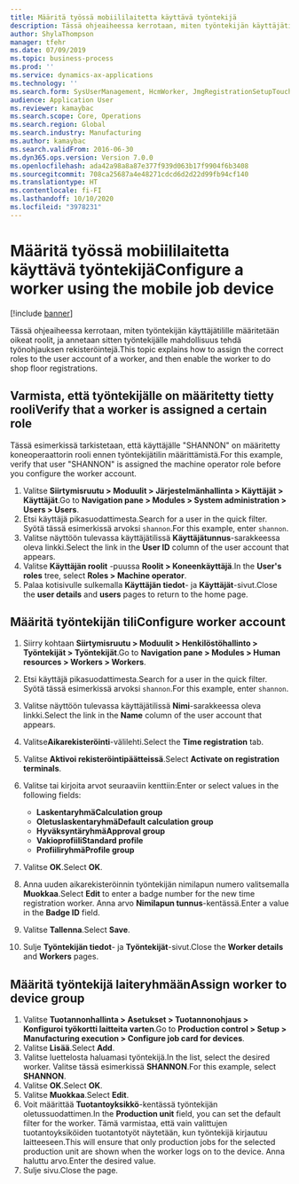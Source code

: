 ```yaml
---
title: Määritä työssä mobiililaitetta käyttävä työntekijä
description: Tässä ohjeaiheessa kerrotaan, miten työntekijän käyttäjätilille määritetään oikeat roolit, ja annetaan sitten työntekijälle mahdollisuus tehdä työnohjauksen rekisteröintejä.
author: ShylaThompson
manager: tfehr
ms.date: 07/09/2019
ms.topic: business-process
ms.prod: ''
ms.service: dynamics-ax-applications
ms.technology: ''
ms.search.form: SysUserManagement, HcmWorker, JmgRegistrationSetupTouch, JmgRegistrationSetupAssignUsers
audience: Application User
ms.reviewer: kamaybac
ms.search.scope: Core, Operations
ms.search.region: Global
ms.search.industry: Manufacturing
ms.author: kamaybac
ms.search.validFrom: 2016-06-30
ms.dyn365.ops.version: Version 7.0.0
ms.openlocfilehash: ada42a98a8a87e377f939d063b17f9904f6b3408
ms.sourcegitcommit: 708ca25687a4e48271cdcd6d2d22d99fb94cf140
ms.translationtype: HT
ms.contentlocale: fi-FI
ms.lasthandoff: 10/10/2020
ms.locfileid: "3978231"
---
```

# <a name="configure-a-worker-using-the-mobile-job-device"></a><span data-ttu-id="b542b-103">Määritä työssä mobiililaitetta käyttävä työntekijä</span><span class="sxs-lookup"><span data-stu-id="b542b-103">Configure a worker using the mobile job device</span></span>

[!include [banner](../../includes/banner.md)]

<span data-ttu-id="b542b-104">Tässä ohjeaiheessa kerrotaan, miten työntekijän käyttäjätilille määritetään oikeat roolit, ja annetaan sitten työntekijälle mahdollisuus tehdä työnohjauksen rekisteröintejä.</span><span class="sxs-lookup"><span data-stu-id="b542b-104">This topic explains how to assign the correct roles to the user account of a worker, and then enable the worker to do shop floor registrations.</span></span>

## <a name="verify-that-a-worker-is-assigned-a-certain-role"></a><span data-ttu-id="b542b-105">Varmista, että työntekijälle on määritetty tietty rooli</span><span class="sxs-lookup"><span data-stu-id="b542b-105">Verify that a worker is assigned a certain role</span></span>

<span data-ttu-id="b542b-106">Tässä esimerkissä tarkistetaan, että käyttäjälle "SHANNON" on määritetty koneoperaattorin rooli ennen työntekijätilin määrittämistä.</span><span class="sxs-lookup"><span data-stu-id="b542b-106">For this example, verify that user "SHANNON" is assigned the machine operator role before you configure the worker account.</span></span>

1. <span data-ttu-id="b542b-107">Valitse **Siirtymisruutu > Moduulit > Järjestelmänhallinta > Käyttäjät > Käyttäjät**.</span><span class="sxs-lookup"><span data-stu-id="b542b-107">Go to **Navigation pane > Modules > System administration > Users > Users**.</span></span>
2. <span data-ttu-id="b542b-108">Etsi käyttäjä pikasuodattimesta.</span><span class="sxs-lookup"><span data-stu-id="b542b-108">Search for a user in the quick filter.</span></span> <span data-ttu-id="b542b-109">Syötä tässä esimerkissä arvoksi `shannon`.</span><span class="sxs-lookup"><span data-stu-id="b542b-109">For this example, enter `shannon`.</span></span>
3. <span data-ttu-id="b542b-110">Valitse näyttöön tulevassa käyttäjätilissä **Käyttäjätunnus**-sarakkeessa oleva linkki.</span><span class="sxs-lookup"><span data-stu-id="b542b-110">Select the link in the **User ID** column of the user account that appears.</span></span>
4. <span data-ttu-id="b542b-111">Valitse **Käyttäjän roolit** -puussa **Roolit > Koneenkäyttäjä**.</span><span class="sxs-lookup"><span data-stu-id="b542b-111">In the **User's roles** tree, select **Roles > Machine operator**.</span></span>
5. <span data-ttu-id="b542b-112">Palaa kotisivulle sulkemalla **Käyttäjän tiedot**- ja **Käyttäjät**-sivut.</span><span class="sxs-lookup"><span data-stu-id="b542b-112">Close the **user details** and **users** pages to return to the home page.</span></span>

## <a name="configure-worker-account"></a><span data-ttu-id="b542b-113">Määritä työntekijän tili</span><span class="sxs-lookup"><span data-stu-id="b542b-113">Configure worker account</span></span>
1. <span data-ttu-id="b542b-114">Siirry kohtaan **Siirtymisruutu > Moduulit > Henkilöstöhallinto > Työntekijät > Työntekijät**.</span><span class="sxs-lookup"><span data-stu-id="b542b-114">Go to **Navigation pane > Modules > Human resources > Workers > Workers**.</span></span>
2. <span data-ttu-id="b542b-115">Etsi käyttäjä pikasuodattimesta.</span><span class="sxs-lookup"><span data-stu-id="b542b-115">Search for a user in the quick filter.</span></span> <span data-ttu-id="b542b-116">Syötä tässä esimerkissä arvoksi `shannon`.</span><span class="sxs-lookup"><span data-stu-id="b542b-116">For this example, enter `shannon`.</span></span>
3. <span data-ttu-id="b542b-117">Valitse näyttöön tulevassa käyttäjätilissä **Nimi**-sarakkeessa oleva linkki.</span><span class="sxs-lookup"><span data-stu-id="b542b-117">Select the link in the **Name** column of the user account that appears.</span></span>
4. <span data-ttu-id="b542b-118">Valitse**Aikarekisteröinti**-välilehti.</span><span class="sxs-lookup"><span data-stu-id="b542b-118">Select the **Time registration** tab.</span></span>
5. <span data-ttu-id="b542b-119">Valitse **Aktivoi rekisteröintipäätteissä**.</span><span class="sxs-lookup"><span data-stu-id="b542b-119">Select **Activate on registration terminals**.</span></span>
6. <span data-ttu-id="b542b-120">Valitse tai kirjoita arvot seuraaviin kenttiin:</span><span class="sxs-lookup"><span data-stu-id="b542b-120">Enter or select values in the following fields:</span></span>  

    - <span data-ttu-id="b542b-121">**Laskentaryhmä**</span><span class="sxs-lookup"><span data-stu-id="b542b-121">**Calculation group**</span></span>  
    - <span data-ttu-id="b542b-122">**Oletuslaskentaryhmä**</span><span class="sxs-lookup"><span data-stu-id="b542b-122">**Default calculation group**</span></span>  
    - <span data-ttu-id="b542b-123">**Hyväksyntäryhmä**</span><span class="sxs-lookup"><span data-stu-id="b542b-123">**Approval group**</span></span>  
    - <span data-ttu-id="b542b-124">**Vakioprofiili**</span><span class="sxs-lookup"><span data-stu-id="b542b-124">**Standard profile**</span></span>  
    - <span data-ttu-id="b542b-125">**Profiiliryhmä**</span><span class="sxs-lookup"><span data-stu-id="b542b-125">**Profile group**</span></span>  

7. <span data-ttu-id="b542b-126">Valitse **OK**.</span><span class="sxs-lookup"><span data-stu-id="b542b-126">Select **OK**.</span></span>
8. <span data-ttu-id="b542b-127">Anna uuden aikarekisteröinnin työntekijän nimilapun numero valitsemalla **Muokkaa**.</span><span class="sxs-lookup"><span data-stu-id="b542b-127">Select **Edit** to enter a badge number for the new time registration worker.</span></span> <span data-ttu-id="b542b-128">Anna arvo **Nimilapun tunnus**-kentässä.</span><span class="sxs-lookup"><span data-stu-id="b542b-128">Enter a value in the **Badge ID** field.</span></span>
9. <span data-ttu-id="b542b-129">Valitse **Tallenna**.</span><span class="sxs-lookup"><span data-stu-id="b542b-129">Select **Save**.</span></span>
10. <span data-ttu-id="b542b-130">Sulje **Työntekijän tiedot**- ja **Työntekijät**-sivut.</span><span class="sxs-lookup"><span data-stu-id="b542b-130">Close the **Worker details** and **Workers** pages.</span></span>

## <a name="assign-worker-to-device-group"></a><span data-ttu-id="b542b-131">Määritä työntekijä laiteryhmään</span><span class="sxs-lookup"><span data-stu-id="b542b-131">Assign worker to device group</span></span>
1. <span data-ttu-id="b542b-132">Valitse **Tuotannonhallinta > Asetukset > Tuotannonohjaus > Konfiguroi työkortti laitteita varten**.</span><span class="sxs-lookup"><span data-stu-id="b542b-132">Go to **Production control > Setup > Manufacturing execution > Configure job card for devices**.</span></span>
2. <span data-ttu-id="b542b-133">Valitse **Lisää**.</span><span class="sxs-lookup"><span data-stu-id="b542b-133">Select **Add**.</span></span>
3. <span data-ttu-id="b542b-134">Valitse luettelosta haluamasi työntekijä.</span><span class="sxs-lookup"><span data-stu-id="b542b-134">In the list, select the desired worker.</span></span> <span data-ttu-id="b542b-135">Valitse tässä esimerkissä **SHANNON**.</span><span class="sxs-lookup"><span data-stu-id="b542b-135">For this example, select **SHANNON**.</span></span>
4. <span data-ttu-id="b542b-136">Valitse **OK**.</span><span class="sxs-lookup"><span data-stu-id="b542b-136">Select **OK**.</span></span>
5. <span data-ttu-id="b542b-137">Valitse **Muokkaa**.</span><span class="sxs-lookup"><span data-stu-id="b542b-137">Select **Edit**.</span></span>
6. <span data-ttu-id="b542b-138">Voit määrittää **Tuotantoyksikkö**-kentässä työntekijän oletussuodattimen.</span><span class="sxs-lookup"><span data-stu-id="b542b-138">In the **Production unit** field, you can set the default filter for the worker.</span></span> <span data-ttu-id="b542b-139">Tämä varmistaa, että vain valittujen tuotantoyksiköiden tuotantotyöt näytetään, kun työntekijä kirjautuu laitteeseen.</span><span class="sxs-lookup"><span data-stu-id="b542b-139">This will ensure that only production jobs for the selected production unit are shown when the worker logs on to the device.</span></span> <span data-ttu-id="b542b-140">Anna haluttu arvo.</span><span class="sxs-lookup"><span data-stu-id="b542b-140">Enter the desired value.</span></span>
7. <span data-ttu-id="b542b-141">Sulje sivu.</span><span class="sxs-lookup"><span data-stu-id="b542b-141">Close the page.</span></span>

